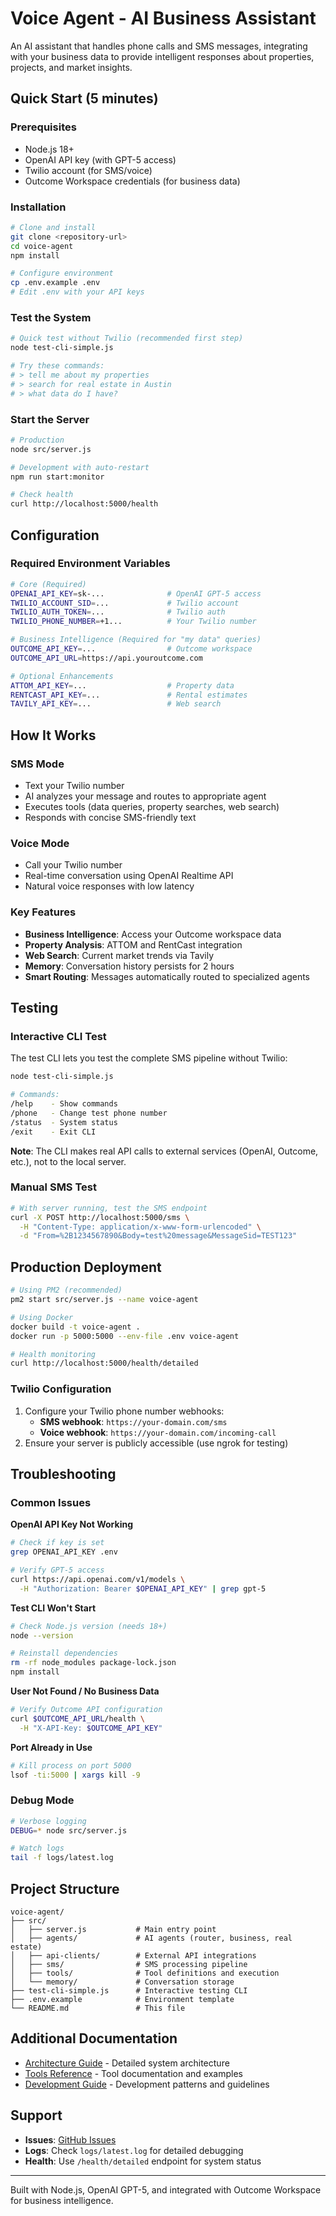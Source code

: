 # Voice Agent - AI Business Assistant

An AI assistant that handles phone calls and SMS messages, integrating with your business data to provide intelligent responses about properties, projects, and market insights.

## Quick Start (5 minutes)

### Prerequisites

- Node.js 18+
- OpenAI API key (with GPT-5 access)
- Twilio account (for SMS/voice)
- Outcome Workspace credentials (for business data)

### Installation

```bash
# Clone and install
git clone <repository-url>
cd voice-agent
npm install

# Configure environment
cp .env.example .env
# Edit .env with your API keys
```

### Test the System

```bash
# Quick test without Twilio (recommended first step)
node test-cli-simple.js

# Try these commands:
# > tell me about my properties
# > search for real estate in Austin
# > what data do I have?
```

### Start the Server

```bash
# Production
node src/server.js

# Development with auto-restart
npm run start:monitor

# Check health
curl http://localhost:5000/health
```

## Configuration

### Required Environment Variables

```bash
# Core (Required)
OPENAI_API_KEY=sk-...              # OpenAI GPT-5 access
TWILIO_ACCOUNT_SID=...             # Twilio account
TWILIO_AUTH_TOKEN=...              # Twilio auth
TWILIO_PHONE_NUMBER=+1...          # Your Twilio number

# Business Intelligence (Required for "my data" queries)
OUTCOME_API_KEY=...                # Outcome workspace
OUTCOME_API_URL=https://api.youroutcome.com

# Optional Enhancements
ATTOM_API_KEY=...                  # Property data
RENTCAST_API_KEY=...               # Rental estimates
TAVILY_API_KEY=...                 # Web search
```

## How It Works

### SMS Mode

- Text your Twilio number
- AI analyzes your message and routes to appropriate agent
- Executes tools (data queries, property searches, web search)
- Responds with concise SMS-friendly text

### Voice Mode

- Call your Twilio number
- Real-time conversation using OpenAI Realtime API
- Natural voice responses with low latency

### Key Features

- **Business Intelligence**: Access your Outcome workspace data
- **Property Analysis**: ATTOM and RentCast integration
- **Web Search**: Current market trends via Tavily
- **Memory**: Conversation history persists for 2 hours
- **Smart Routing**: Messages automatically routed to specialized agents

## Testing

### Interactive CLI Test

The test CLI lets you test the complete SMS pipeline without Twilio:

```bash
node test-cli-simple.js

# Commands:
/help    - Show commands
/phone   - Change test phone number
/status  - System status
/exit    - Exit CLI
```

**Note**: The CLI makes real API calls to external services (OpenAI, Outcome, etc.), not to the local server.

### Manual SMS Test

```bash
# With server running, test the SMS endpoint
curl -X POST http://localhost:5000/sms \
  -H "Content-Type: application/x-www-form-urlencoded" \
  -d "From=%2B1234567890&Body=test%20message&MessageSid=TEST123"
```

## Production Deployment

```bash
# Using PM2 (recommended)
pm2 start src/server.js --name voice-agent

# Using Docker
docker build -t voice-agent .
docker run -p 5000:5000 --env-file .env voice-agent

# Health monitoring
curl http://localhost:5000/health/detailed
```

### Twilio Configuration

1. Configure your Twilio phone number webhooks:
   - **SMS webhook**: `https://your-domain.com/sms`
   - **Voice webhook**: `https://your-domain.com/incoming-call`
2. Ensure your server is publicly accessible (use ngrok for testing)

## Troubleshooting

### Common Issues

**OpenAI API Key Not Working**

```bash
# Check if key is set
grep OPENAI_API_KEY .env

# Verify GPT-5 access
curl https://api.openai.com/v1/models \
  -H "Authorization: Bearer $OPENAI_API_KEY" | grep gpt-5
```

**Test CLI Won't Start**

```bash
# Check Node.js version (needs 18+)
node --version

# Reinstall dependencies
rm -rf node_modules package-lock.json
npm install
```

**User Not Found / No Business Data**

```bash
# Verify Outcome API configuration
curl $OUTCOME_API_URL/health \
  -H "X-API-Key: $OUTCOME_API_KEY"
```

**Port Already in Use**

```bash
# Kill process on port 5000
lsof -ti:5000 | xargs kill -9
```

### Debug Mode

```bash
# Verbose logging
DEBUG=* node src/server.js

# Watch logs
tail -f logs/latest.log
```

## Project Structure

```
voice-agent/
├── src/
│   ├── server.js           # Main entry point
│   ├── agents/             # AI agents (router, business, real estate)
│   ├── api-clients/        # External API integrations
│   ├── sms/                # SMS processing pipeline
│   ├── tools/              # Tool definitions and execution
│   └── memory/             # Conversation storage
├── test-cli-simple.js      # Interactive testing CLI
├── .env.example            # Environment template
└── README.md               # This file
```

## Additional Documentation

- [Architecture Guide](./docs/ARCHITECTURE.md) - Detailed system architecture
- [Tools Reference](./docs/TOOLS.md) - Tool documentation and examples
- [Development Guide](./CLAUDE.md) - Development patterns and guidelines

## Support

- **Issues**: [GitHub Issues](https://github.com/your-repo/issues)
- **Logs**: Check `logs/latest.log` for detailed debugging
- **Health**: Use `/health/detailed` endpoint for system status

---

Built with Node.js, OpenAI GPT-5, and integrated with Outcome Workspace for business intelligence.

